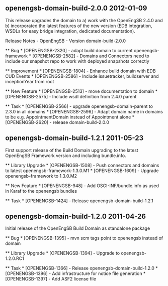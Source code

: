openengsb-domain-build-2.0.0 2012-01-09
---------------------------------------------------------------------

This release upgrades the domain to a) work with the OpenEngSB 2.4.0 and b) incorporated the
latest features of the new version (EDB integration, WSDLs for easy bridge integration, dedicated documentation).

Release Notes - OpenEngSB - Version domain-build-2.0.0

** Bug
    * [OPENENGSB-2320] - adapt build domain to current openengsb-framework
    * [OPENENGSB-2582] - Domains and Connectors need to include our snapshot repo to work with deployed snapshots correctly

** Improvement
    * [OPENENGSB-1804] - Enhance build domain with EDB CUD Events
    * [OPENENGSB-2586] - Include issuetracker, buildserver and inceptionYear from root

** New Feature
    * [OPENENGSB-2513] - move documentation to domain
    * [OPENENGSB-2575] - Include wsdl definition from 2.4.0 parent

** Task
    * [OPENENGSB-2566] - upgrade openengsb-domain-parent to 2.3.0 in all domains
    * [OPENENGSB-2596] - Adapt domain.name in domains to be e.g. AppointmentDomain instead of Appointment alone
    * [OPENENGSB-2620] - release domain-build-2.0.0


openengsb-domain-build-1.2.1 2011-05-23
---------------------------------------------------------------------

First support release of the Build Domain upgrading to the
latest OpenEngSB Framework version and including bundle.info.

** Library Upgrade
    * [OPENENGSB-1508] - Push connectors and domains to latest openengsb-framework-1.3.0.M1
    * [OPENENGSB-1609] - Upgrade openengsb-framework to 1.3.0.M2

** New Feature
    * [OPENENGSB-948] - Add OSGI-INF/bundle.info as used in Karaf to the openengsb bundles

** Task
    * [OPENENGSB-1424] - Release openengsb-domain-build-1.2.1


openengsb-domain-build-1.2.0 2011-04-26
---------------------------------------------------------------------

Initial release of the OpenEngSB Build Domain as standalone package

** Bug
    * [OPENENGSB-1395] - mvn scm tags point to openengsb instead of domain

** Library Upgrade
    * [OPENENGSB-1394] - Upgrade to openengsb-1.2.0.RC1

** Task
    * [OPENENGSB-1366] - Release openengsb-domain-build-1.2.0
    * [OPENENGSB-1396] - Add infrastructure for notice file generation
    * [OPENENGSB-1397] - Add ASF2 license file

